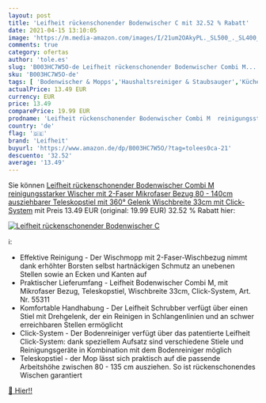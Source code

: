 ```yaml
---
layout: post
title: 'Leifheit rückenschonender Bodenwischer C mit 32.52 % Rabatt'
date: 2021-04-15 13:10:05
image: 'https://m.media-amazon.com/images/I/21um2OAkyPL._SL500_._SL400_.jpg'
comments: true
category: ofertas
author: 'tole.es'
slug: 'B003HC7W5O-de Leifheit rückenschonender Bodenwischer Combi M...'
sku: 'B003HC7W5O-de'
tags: [ 'Bodenwischer & Mopps','Haushaltsreiniger & Staubsauger','Küche, Haushalt & Wohnen','leifheit', ]
actualPrice: 13.49 EUR
currency: EUR
price: 13.49
comparePrice: 19.99 EUR
prodname: 'Leifheit rückenschonender Bodenwischer Combi M  reinigungsstarker Wischer mit 2-Faser Mikrofaser Bezug  80 - 140cm ausziehbarer Teleskopstiel mit 360° Gelenk  Wischbreite 33cm mit Click-System'
country: 'de'
flag: '🇩🇪'
brand: 'Leifheit'
buyurl: 'https://www.amazon.de/dp/B003HC7W5O/?tag=tolees0ca-21'
descuento: '32.52'
average: '13.49'
---
```


Sie können [Leifheit rückenschonender Bodenwischer Combi M  reinigungsstarker Wischer mit 2-Faser Mikrofaser Bezug  80 - 140cm ausziehbarer Teleskopstiel mit 360° Gelenk  Wischbreite 33cm mit Click-System](https://www.amazon.de/dp/B003HC7W5O/?tag=tolees0ca-21) mit Preis 13.49 EUR (original: 19.99 EUR) 32.52 % Rabatt hier:

[![Leifheit rückenschonender Bodenwischer C](https://m.media-amazon.com/images/I/21um2OAkyPL._SL500_._SL400_.jpg)](https://www.amazon.de/dp/B003HC7W5O/?tag=tolees0ca-21)

ℹ️:

- Effektive Reinigung - Der Wischmopp mit 2-Faser-Wischbezug nimmt dank erhöhter Borsten selbst hartnäckigen Schmutz an unebenen Stellen sowie an Ecken und Kanten auf
- Praktischer Lieferumfang - Leifheit Bodenwischer Combi M, mit Mikrofaser Bezug, Teleskopstiel, Wischbreite 33cm, Click-System, Art. Nr. 55311
- Komfortable Handhabung - Der Leifheit Schrubber verfügt über einen Stiel mit Drehgelenk, der ein Reinigen in Schlangenlinien und an schwer erreichbaren Stellen ermöglicht
- Click-System - Der Bodenreiniger verfügt über das patentierte Leifheit Click-System: dank speziellem Aufsatz sind verschiedene Stiele und Reinigungsgeräte in Kombination mit dem Bodenreiniger möglich
- Teleskopstiel - der Mop lässt sich praktisch auf die passende Arbeitshöhe zwischen 80 - 135 cm ausziehen. So ist rückenschonendes Wischen garantiert

[🛒 Hier!!](https://www.amazon.de/dp/B003HC7W5O/?tag=tolees0ca-21)
